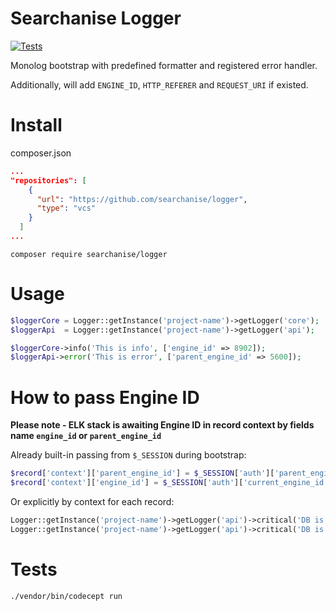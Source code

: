 # Searchanise Logger

[![Tests](https://github.com/searchanise/logger/actions/workflows/run-all-tests.yml/badge.svg)](https://github.com/searchanise/logger/actions/workflows/run-all-tests.yml)

Monolog bootstrap with predefined formatter and registered error handler.

Additionally, will add `ENGINE_ID`, `HTTP_REFERER` and `REQUEST_URI` if existed.

# Install

composer.json
```json
...
"repositories": [
    {
      "url": "https://github.com/searchanise/logger",
      "type": "vcs"
    }
  ]
...
```

```shell
composer require searchanise/logger
```

# Usage

```php
$loggerCore = Logger::getInstance('project-name')->getLogger('core');
$loggerApi  = Logger::getInstance('project-name')->getLogger('api');

$loggerCore->info('This is info', ['engine_id' => 8902]);
$loggerApi->error('This is error', ['parent_engine_id' => 5600]);
```

# How to pass Engine ID
**Please note - ELK stack is awaiting Engine ID in record context by fields name `engine_id` or `parent_engine_id`** 

Already built-in passing from `$_SESSION` during bootstrap:

```php
$record['context']['parent_engine_id'] = $_SESSION['auth']['parent_engine_id'];
$record['context']['engine_id'] = $_SESSION['auth']['current_engine_id'];
```

Or explicitly by context for each record:

```php
Logger::getInstance('project-name')->getLogger('api')->critical('DB is gone', ['engine_id' => 8902]);
Logger::getInstance('project-name')->getLogger('api')->critical('DB is gone', ['parent_engine_id' => 5600]);
```

# Tests

```shell
./vendor/bin/codecept run
```
